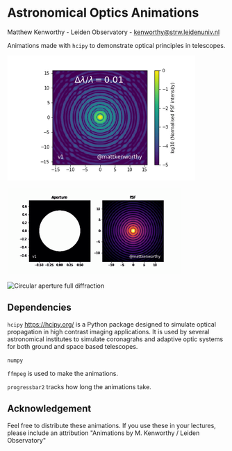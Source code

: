 # Astronomical Optics Animations

Matthew Kenworthy - Leiden Observatory - kenworthy@strw.leidenuniv.nl

Animations made with `hcipy` to demonstrate optical principles in telescopes.

![PSF versus bandwidth](./anim_psf_vs_bandwidth_v1.gif)

![Five element interferometer](./interferometers_v1.gif)

![Circular aperture full diffraction](./near_and_far_v1.gif)


## Dependencies

`hcipy` https://hcipy.org/ is a Python package designed to simulate optical propagation in high contrast imaging applications. It is used by several astronomical institutes to simulate coronagrahs and adaptive optic systems for both ground and space based telescopes.

`numpy`

`ffmpeg` is used to make the animations.

`progressbar2` tracks how long the animations take.

## Acknowledgement

Feel free to distribute these animations.
If you use these in your lectures, please include an attribution "Animations by M. Kenworthy / Leiden Observatory"

